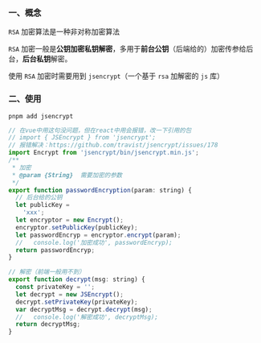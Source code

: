 ### 一、概念

`RSA` 加密算法是一种非对称加密算法

`RSA` 加密一般是**公钥加密私钥解密**，多用于**前台公钥**（后端给的）加密传参给后台，**后台私钥**解密。

使用 `RSA` 加密时需要用到 `jsencrypt`（一个基于 `rsa` 加解密的 `js` 库）

### 二、使用

`pnpm add jsencrypt`

```js
// 在vue中用这句没问题，但在react中用会报错，改一下引用的包
// import { JSEncrypt } from 'jsencrypt';
// 报错解决：https://github.com/travist/jsencrypt/issues/178
import Encrypt from 'jsencrypt/bin/jsencrypt.min.js';
/**
 * 加密
 * @param {String}  需要加密的参数
 */
export function passwordEncryption(param: string) {
  // 后台给的公钥
  let publicKey =
    'xxx';
  let encryptor = new Encrypt();
  encryptor.setPublicKey(publicKey);
  let passwordEncryp = encryptor.encrypt(param);
  //   console.log('加密成功', passwordEncryp);
  return passwordEncryp;
}

// 解密（前端一般用不到）
export function decrypt(msg: string) {
  const privateKey = '';
  let decrypt = new JSEncrypt();
  decrypt.setPrivateKey(privateKey);
  var decryptMsg = decrypt.decrypt(msg);
  //   console.log('解密成功', decryptMsg);
  return decryptMsg;
}
```
